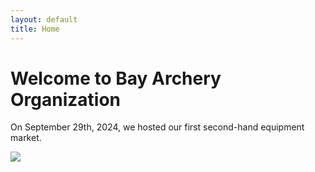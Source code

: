 ```yaml
---
layout: default
title: Home
---
```


# Welcome to Bay Archery Organization

On September 29th, 2024, we hosted our first second-hand equipment market.

![](https://github.com/peaaar/bao/blob/main/IMG_5508.JPG?raw=true)
